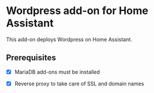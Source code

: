 # Wordpress add-on for Home Assistant

This add-on deploys Wordpress on Home Assistant.

## Prerequisites

- [x] MariaDB add-ons must be installed
- [x] Reverse proxy to take care of SSL and domain names

